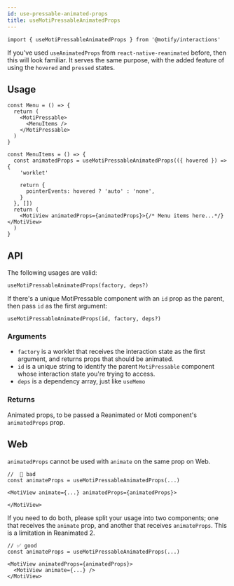 ```yaml
---
id: use-pressable-animated-props
title: useMotiPressableAnimatedProps
---
```


```tsx
import { useMotiPressableAnimatedProps } from '@motify/interactions'
```

If you've used `useAnimatedProps` from `react-native-reanimated` before, then this will look familiar. It serves the same purpose, with the added feature of using the `hovered` and `pressed` states.

## Usage

```tsx
const Menu = () => {
  return (
    <MotiPressable>
      <MenuItems />
    </MotiPressable>
  )
}

const MenuItems = () => {
  const animatedProps = useMotiPressableAnimatedProps(({ hovered }) => {
    'worklet'

    return {
      pointerEvents: hovered ? 'auto' : 'none',
    }
  }, [])
  return (
    <MotiView animatedProps={animatedProps}>{/* Menu items here...*/}</MotiView>
  )
}
```

## API

The following usages are valid:

```tsx
useMotiPressableAnimatedProps(factory, deps?)
```

If there's a unique MotiPressable component with an `id` prop as the parent, then pass `id` as the first argument:

```tsx
useMotiPressableAnimatedProps(id, factory, deps?)
```

### Arguments

- `factory` is a worklet that receives the interaction state as the first argument, and returns props that should be animated.
- `id` is a unique string to identify the parent `MotiPressable` component whose interaction state you're trying to access.
- `deps` is a dependency array, just like `useMemo`

### Returns

Animated props, to be passed a Reanimated or Moti component's `animatedProps` prop.

## Web

`animatedProps` cannot be used with `animate` on the same prop on Web.

```tsx
//  🚨 bad
const animateProps = useMotiPressableAnimatedProps(...)

<MotiView animate={...} animatedProps={animatedProps}>

</MotiView>
```

If you need to do both, please split your usage into two components; one that receives the `animate` prop, and another that receives `animateProps`. This is a limitation in Reanimated 2.

```tsx
// ✅ good
const animateProps = useMotiPressableAnimatedProps(...)

<MotiView animatedProps={animatedProps}>
  <MotiView animate={...} />
</MotiView>
```
